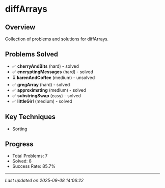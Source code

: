 # diffArrays

## Overview
Collection of problems and solutions for diffArrays.

## Problems Solved
- ✅ **cherryAndBits** (hard) - solved
- ✅ **encryptingMessages** (hard) - solved
- ⏳ **karenAndCoffee** (medium) - unsolved
- ✅ **gregArray** (hard) - solved
- ✅ **approximating** (medium) - solved
- ✅ **substringSwap** (easy) - solved
- ✅ **littleGirl** (medium) - solved

## Key Techniques
- Sorting

## Progress
- Total Problems: 7
- Solved: 6
- Success Rate: 85.7%

---
*Last updated on 2025-09-08 14:06:22*
